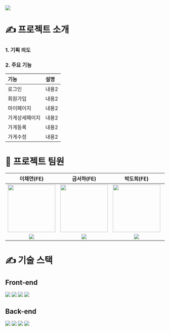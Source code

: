 <img src="https://capsule-render.vercel.app/api?type=waving&color=auto&height=200&section=header&text=붕어빵&fontSize=90" />

<h1> ✍️  프로젝트 소개 </h1>
<h3> 1. 기획 의도 </h3>
<h3> 2. 주요 기능 </h3>

|기능| 설명|
|:---|:---|
|로그인 |내용2|
|회원가입|내용2|
|마이페이지 |내용2|
|가게상세페이지|내용2|
|가게등록|내용2|
|가게수정|내용2|

<h1> 🤝 프로젝트 팀원 </h1>

|이채연(FE)|금서하(FE)|박도희(FE)|한승보(BE)| 
|:---:|:---:|:---:|:---:|
|<img src="https://avatars.githubusercontent.com/u/107829964?v=4" width="150" height="150">|<img src="https://avatars.githubusercontent.com/u/88123669?v=4" width="150" height="150">|<img src="https://avatars.githubusercontent.com/u/95624219?v=4" width="150" height="150">|<img src="https://avatars.githubusercontent.com/u/97070138?v=4" width="150" height="150">| 
|<a href="https://github.com/leechaeyeon321"><img src="https://img.shields.io/badge/GitHub-181717?style=plastic&logo=GitHub&logoColor=white"/></a> |<a href="https://github.com/seohags"><img src="https://img.shields.io/badge/GitHub-181717?style=plastic&logo=GitHub&logoColor=white"/></a>|<a href="https://github.com/dolahee"><img src="https://img.shields.io/badge/GitHub-181717?style=plastic&logo=GitHub&logoColor=white"/></a>|<a href="https://github.com/boseungdl"><img src="https://img.shields.io/badge/GitHub-181717?style=plastic&logo=GitHub&logoColor=white"/></a>| 

<h1> ✍️ 기술 스택 </h1>
<h2>  Front-end </h2>
<div>

<img src="https://img.shields.io/badge/JavaScript-F7DF1E?style=plastic&logo=JavaScript&logoColor=white"/> 

<img src="https://img.shields.io/badge/jQuery-0769AD?style=plastic&logo=jQuerys&logoColor=white"/>

<img src="https://img.shields.io/badge/Bootstrap-7952B3?style=plastic&logo=Bootstrap&logoColor=white"/>

<img src="https://img.shields.io/badge/Openlayers-1F6B75?style=plastic&logo=Openlayers&logoColor=white"/>

</div>

<h2>  Back-end </h2>

<div>

<img src="https://img.shields.io/badge/Node.js-339933?style=plastic&logo=Node.js&logoColor=white"/>

<img src="https://img.shields.io/badge/Express-000000?style=plastic&logo=Express&logoColor=white"/>

<img src="https://img.shields.io/badge/MySQL-4479A1?style=plastic&logo=MySQL&logoColor=white"/>

<img src="https://img.shields.io/badge/Sequelize-52B0E7?style=plastic&logo=Sequelize&logoColor=white"/>

</div>


